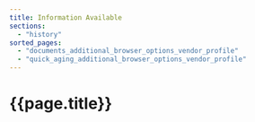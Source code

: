 ```yaml
---
title: Information Available
sections:
  - "history"
sorted_pages:
  - "documents_additional_browser_options_vendor_profile"
  - "quick_aging_additional_browser_options_vendor_profile"
---
```

# {{page.title}}
